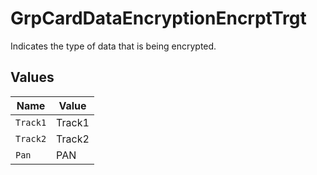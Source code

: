 # GrpCardDataEncryptionEncrptTrgt

Indicates the type of data that is being encrypted.



## Values

| Name     | Value    |
| -------- | -------- |
| `Track1` | Track1   |
| `Track2` | Track2   |
| `Pan`    | PAN      |